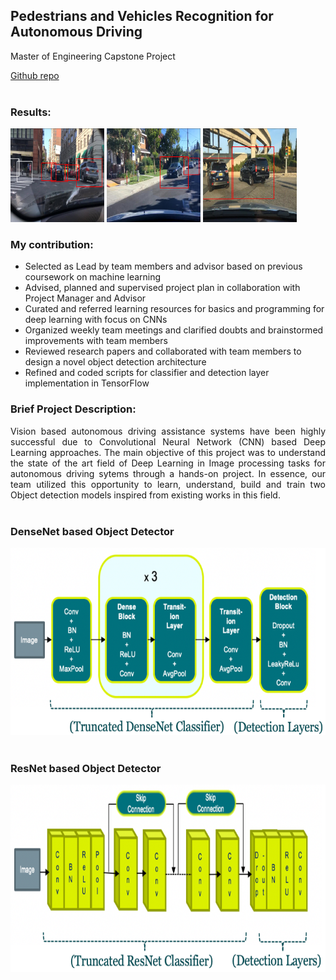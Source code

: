 ## Pedestrians and Vehicles Recognition for Autonomous Driving
Master of Engineering Capstone Project

<a href='https://github.com/mjpramirez/Volvo-DataX'>
Github repo
</a>
<br><br>

### Results:
<p align='left'>
<img src="images/capstone1.png?raw=true" width="150" height="150"/>
<img src="images/capstone2.png?raw=true" width="150" height="150"/>
<img src="images/capstone3.png?raw=true" width="150" height="150"/>
</p>

### My contribution:

- Selected as Lead by team members and advisor based on previous coursework on machine learning
- Advised, planned and supervised project plan in collaboration with Project Manager and Advisor
- Curated and referred learning resources for basics and programming for deep learning with focus on CNNs
- Organized weekly team meetings and clarified doubts and brainstormed improvements with team members
- Reviewed research papers and collaborated with team members to design a novel object detection architecture
- Refined and coded scripts for classifier and detection layer implementation in TensorFlow

### Brief Project Description:

<p style="text-align: justify;">
Vision based autonomous driving assistance systems have been highly successful due to Convolutional Neural Network (CNN) based Deep Learning approaches. The main objective of this project was to understand the state of the art field of Deep Learning in Image processing tasks for autonomous driving sytems through a hands-on project. In essence, our team utilized this opportunity to learn, understand, build and train two Object detection models inspired from existing works in this field. 
<br><br>
</p>

### DenseNet based Object Detector
<p align='center'>
<img src="images/detector1.png?raw=true" width="600" height="300"/>
<br><br></p>

### ResNet based Object Detector
<p align='center'>
<img src="images/detector2.png?raw=true" width="600" height="300"/>
<br><br></p>
